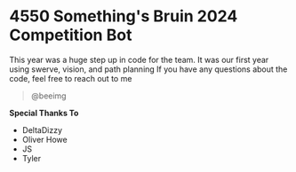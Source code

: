 # 4550 Something's Bruin 2024 Competition Bot
This year was a huge step up in code for the team. 
It was our first year using swerve, vision, and path planning
If you have any questions about the code, feel free to reach out to me</br>
>@beeimg 








**Special Thanks To**
* DeltaDizzy
* Oliver Howe
* JS
* Tyler
